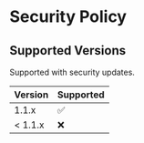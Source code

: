 # Security Policy

## Supported Versions

Supported with security updates.

| Version | Supported          |
| ------- | ------------------ |
| 1.1.x   | :white_check_mark: |
| < 1.1.x | :x:                |


